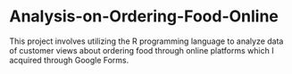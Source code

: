 # Analysis-on-Ordering-Food-Online
This project involves utilizing the R programming language to analyze data of customer views about ordering food through online platforms which I acquired through Google Forms.
